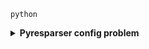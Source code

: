 `python`
<details>
  <summary><b>Pyresparser config problem</b></summary>
  `pyresparser` is a simple resume parser used for extracting information from resumes. But now it don't work properly. It's works good but `pyresparser` support only old version. It's works good at `spacy==2.3.8` version.
  
  <b>Features</b>
  - Extract name
  - Extract email
  - Extract mobile numbers
  - Extract skills
  - Extract total experience
  - Extract college name
  - Extract degree
  - Extract designation
  - Extract company names
  
  <b>Virtual Environment</b>
  - Item 2
    - Sub-item 1
    - Sub-item 2
  - Item 3
  
  ```javascript
// Example of a function in JavaScript
function myFunction() {
  console.log("Hello, world!");
}

  
</details>

